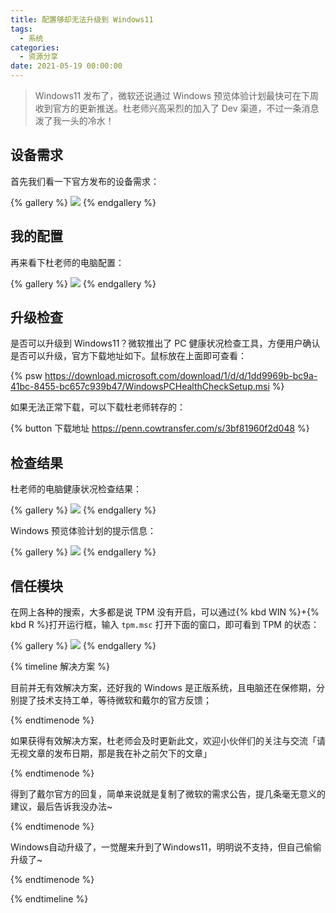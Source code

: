 ```yaml
---
title: 配置够却无法升级到 Windows11
tags:
  - 系统
categories:
  - 资源分享
date: 2021-05-19 00:00:00
---
```


> Windows11 发布了，微软还说通过 Windows 预览体验计划最快可在下周收到官方的更新推送。杜老师兴高采烈的加入了 Dev 渠道，不过一条消息泼了我一头的冷水！

<!-- more -->

## 设备需求

首先我们看一下官方发布的设备需求：

{% gallery %}
![](https://cdn.dusays.com/2021/05/343-1.jpg)
{% endgallery %}

## 我的配置

再来看下杜老师的电脑配置：

{% gallery %}
![](https://cdn.dusays.com/2021/05/343-2.jpg)
{% endgallery %}

## 升级检查

是否可以升级到 Windows11？微软推出了 PC 健康状况检查工具，方便用户确认是否可以升级，官方下载地址如下。鼠标放在上面即可查看：

{% psw https://download.microsoft.com/download/1/d/d/1dd9969b-bc9a-41bc-8455-bc657c939b47/WindowsPCHealthCheckSetup.msi %}

如果无法正常下载，可以下载杜老师转存的：

{% button 下载地址 https://penn.cowtransfer.com/s/3bf81960f2d048 %}

## 检查结果

杜老师的电脑健康状况检查结果：

{% gallery %}
![](https://cdn.dusays.com/2021/05/343-3.jpg)
{% endgallery %}

Windows 预览体验计划的提示信息：

{% gallery %}
![](https://cdn.dusays.com/2021/05/343-4.jpg)
{% endgallery %}

## 信任模块

在网上各种的搜索，大多都是说 TPM 没有开启，可以通过{% kbd WIN %}+{% kbd R %}打开运行框，输入 `tpm.msc` 打开下面的窗口，即可看到 TPM 的状态：

{% gallery %}
![](https://cdn.dusays.com/2021/05/343-5.jpg)
{% endgallery %}

{% timeline 解决方案 %}

<!-- node 2021 年 06 月 26 日 -->

目前并无有效解决方案，还好我的 Windows 是正版系统，且电脑还在保修期，分别提了技术支持工单，等待微软和戴尔的官方反馈；

{% endtimenode %}

<!-- node 2021 年 6 月 26 日 -->

如果获得有效解决方案，杜老师会及时更新此文，欢迎小伙伴们的关注与交流「请无视文章的发布日期，那是我在补之前欠下的文章」

{% endtimenode %}

<!-- node 2021 年 6 月 28 日 -->

得到了戴尔官方的回复，简单来说就是复制了微软的需求公告，提几条毫无意义的建议，最后告诉我没办法~

{% endtimenode %}

<!-- node 2021 年 6 月 30 日 -->

Windows自动升级了，一觉醒来升到了Windows11，明明说不支持，但自己偷偷升级了~

{% endtimenode %}

{% endtimeline %}

